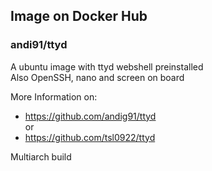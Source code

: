 ## Image on Docker Hub  
### andi91/ttyd

A ubuntu image with ttyd webshell preinstalled  
Also OpenSSH, nano and screen on board  

More Information on:  
+ https://github.com/andig91/ttyd  
or  
+ https://github.com/tsl0922/ttyd

Multiarch build  
